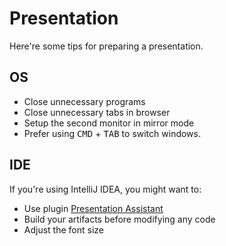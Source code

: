 # Presentation

Here're some tips for preparing a presentation.

## OS

- Close unnecessary programs
- Close unnecessary tabs in browser
- Setup the second monitor in mirror mode
- Prefer using <kbd>CMD</kbd> + <kbd>TAB</kbd> to switch windows.

## IDE

If you're using IntelliJ IDEA, you might want to:

- Use plugin [Presentation Assistant][presentation-assistant]
- Build your artifacts before modifying any code
- Adjust the font size

[presentation-assistant]: https://plugins.jetbrains.com/plugin/7345-presentation-assistant
